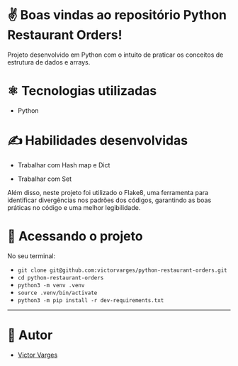 # ✌️ Boas vindas ao repositório Python Restaurant Orders!

Projeto desenvolvido em Python com o intuito de praticar os conceitos de estrutura de dados e arrays.

# ⚛️ Tecnologias utilizadas

- Python

# ✍️ Habilidades desenvolvidas

- Trabalhar com Hash map e Dict

- Trabalhar com Set

Além disso, neste projeto foi utilizado o Flake8, uma ferramenta para identificar divergências nos padrões dos códigos, garantindo as boas práticas no código e uma melhor legibilidade.

# 👀 Acessando o projeto

No seu terminal:

- `git clone git@github.com:victorvarges/python-restaurant-orders.git`
- `cd python-restaurant-orders`
- `python3 -m venv .venv`
- `source .venv/bin/activate`
- `python3 -m pip install -r dev-requirements.txt`

---

# 👥 Autor
- [Victor Varges](https://github.com/victorvarges)
